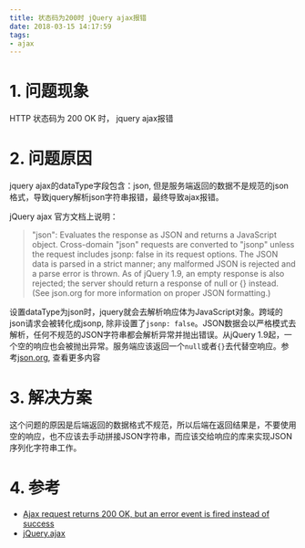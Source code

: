 ```yaml
---
title: 状态码为200时 jQuery ajax报错
date: 2018-03-15 14:17:59
tags:
- ajax
---
```


# 1. 问题现象

HTTP 状态码为 200 OK 时， jquery ajax报错

# 2. 问题原因

jquery ajax的dataType字段包含：json, 但是服务端返回的数据不是规范的json格式，导致jquery解析json字符串报错，最终导致ajax报错。

jQuery ajax 官方文档上说明：

> "json": Evaluates the response as JSON and returns a JavaScript object. Cross-domain "json" requests are converted to "jsonp" unless the request includes jsonp: false in its request options. The JSON data is parsed in a strict manner; any malformed JSON is rejected and a parse error is thrown. As of jQuery 1.9, an empty response is also rejected; the server should return a response of null or {} instead. (See json.org for more information on proper JSON formatting.)

设置dataType为json时，jquery就会去解析响应体为JavaScript对象。跨域的json请求会被转化成jsonp, 除非设置了`jsonp: false`。JSON数据会以严格模式去解析，任何不规范的JSON字符串都会解析异常并抛出错误。从jQuery 1.9起，一个空的响应也会被抛出异常。服务端应该返回一个`null`或者`{}`去代替空响应。参考[json.org](http://json.org/), 查看更多内容

# 3. 解决方案

这个问题的原因是后端返回的数据格式不规范，所以后端在返回结果是，不要使用空的响应，也不应该去手动拼接JSON字符串，而应该交给响应的库来实现JSON序列化字符串工作。

# 4. 参考
- [Ajax request returns 200 OK, but an error event is fired instead of success](https://stackoverflow.com/questions/6186770/ajax-request-returns-200-ok-but-an-error-event-is-fired-instead-of-success)
- [jQuery.ajax](http://api.jquery.com/jQuery.ajax/)